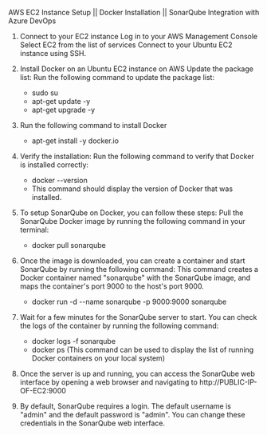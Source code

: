 AWS EC2 Instance Setup || Docker Installation || SonarQube Integration with Azure DevOps

1. Connect to your EC2 instance
   Log in to your AWS Management Console
   Select EC2 from the list of services
   Connect to your Ubuntu EC2 instance using SSH.


2. Install Docker on an Ubuntu EC2 instance on AWS
   Update the package list: Run the following command to update the package list:
   - sudo su
   - apt-get update -y
   - apt-get upgrade -y

3. Run the following command to install Docker
   - apt-get install -y docker.io


4. Verify the installation: Run the following command to verify that Docker is installed correctly:
   - docker --version
   - This command should display the version of Docker that was installed.

5. To setup SonarQube on Docker, you can follow these steps:
   Pull the SonarQube Docker image by running the following command in your terminal:
   - docker pull sonarqube

6. Once the image is downloaded, you can create a container and start SonarQube by running the following command:
   This command creates a Docker container named "sonarqube" with the SonarQube image, and maps the container's port 9000 to the host's port 9000.
   - docker run -d --name sonarqube -p 9000:9000 sonarqube

7. Wait for a few minutes for the SonarQube server to start. You can check the logs of the container by running the following command:
   - docker logs -f sonarqube
   - docker ps (This command can be used to display the list of running Docker containers on your local system)

8. Once the server is up and running, you can access the SonarQube web interface by opening a web browser and navigating to http://PUBLIC-IP-OF-EC2:9000

9. By default, SonarQube requires a login. The default username is "admin" and the default password is "admin". You can change these credentials in the SonarQube web interface.
